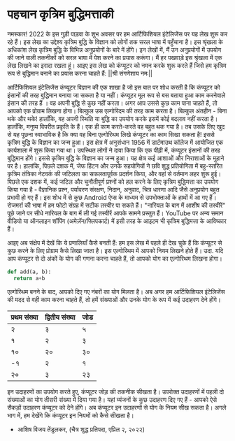 # पहचान कृत्रिम बुद्धिमत्ताकी


नमस्कार! 2022 के इस गुड़ी पाड़वा के शुभ अवसर पर हम आर्टिफिशियल इंटेलिजेंस पर यह लेख शुरू कर रहे हैं। इस लेख का उद्देश्य कृत्रिम बुद्धि के विज्ञान को लोगों तक सरल भाषा में पहुँचाना 
है। इस श्रृंखला के अधिकांश लेख कृत्रिम बुद्धि के विभिन्न अनुप्रयोगों के बारे में होंगे। इन लेखों में, मैं उन अनुप्रयोगों में उपयोग की जाने वाली तकनीकों को सरल भाषा में पेश करने का प्रयास करूंगा। 
मैं हर पखवाड़े इस श्रृंखला में एक लेख लिखने का इरादा रखता हूं। आइए इस लेख को कंप्यूटर को नमन करके शुरू करते हैं जिसे हम कृत्रिम रूप से बुद्धिमान बनाने का प्रयास करना चाहते हैं: 
||श्री संगणेशाय नमः||

आर्टिफिशियल इंटेलिजेंस कंप्यूटर विज्ञान की एक शाखा है जो इस बात पर शोध करती है कि कंप्यूटर को इंसानों की तरह बुद्धिमान बनाया जा सकता है या नहीं। कंप्यूटर मूल रूप से बस बताया हुआ काम 
करनेवाले इंसान की तरह हैं । वह अपनी बुद्धि से कुछ नहीं करता। अगर आप उससे कुछ काम पाना चाहते हैं, तो आपको एक प्रोग्राम लिखना होगा। बिल्कुल उस एल्गोरिदम की तरह काम करता है। 
बिल्कुल अंतहीन - बिना थके और थके! हालाँकि, वह अपनी स्थिति या बुद्धि का उपयोग करके इसमें कोई बदलाव नहीं करता है। हालाँकि, मनुष्य विपरीत प्रकृति के हैं। एक ही काम करते-करते वह 
बहुत थक गया है। तब उसके लिए खुद से यह पूछना स्वाभाविक है कि क्या वह बिना एल्गोरिथम लिखे कंप्यूटर का काम सिखा सकता है! इससे कृत्रिम बुद्धि के विज्ञान का जन्म हुआ। इस क्षेत्र में 
अनुसंधान 1956 में डार्टमाउथ कॉलेज में आयोजित एक कार्यशाला में शुरू किया गया था। उपस्थित लोगों ने दावा किया कि एक पीढ़ी में, कंप्यूटर इंसानों की तरह बुद्धिमान होंगे। इससे कृत्रिम बुद्धि के 
विज्ञान का जन्म हुआ। यह क्षेत्र कई आशाओं और निराशाओं के मुहाने पर है। हालांकि, पिछले दशक में, जेफ हिंटन और उनके सहयोगियों ने छवि शुद्ध प्रतियोगिता में बहु-स्तरित कृत्रिम तंत्रिका नेटवर्क की 
जटिलता का सफलतापूर्वक प्रदर्शन किया, और वहां से वर्तमान लहर शुरू हुई। पिछले एक दशक में, कई जटिल और चुनौतीपूर्ण प्रश्नों को हल करने के लिए कृत्रिम बुद्धिमत्ता का उपयोग किया गया है - 
वैज्ञानिक प्रश्न, पर्यावरण संरक्षण, निदान, अनुवाद, चित्र धारणा आदि जैसे अनुप्रयोग बहुत प्रभावी हो गए हैं। इस शोध में से कुछ Android ऐप्स के माध्यम से उपभोक्ताओं के हाथों में आ गए हैं। 
रोजमर्रा की भाषा में हम फोटो संग्रह में सटीक तस्वीर पा सकते हैं। "नारियल के बाग में आशीष की तस्वीरें" पूछे जाने पर सीधे नारियल के बाग में ली गई तस्वीरें आपके सामने प्रस्तुत हैं। 
YouTube पर अन्य समान वीडियो या ऑनलाइन शॉपिंग (अमेज़ॅन/फ्लिपकार्ट) में इसी तरह के आइटम भी कृत्रिम बुद्धिमत्ता के आविष्कार हैं।

आइए अब संक्षेप में देखें कि ये प्रणालियाँ कैसे बनती हैं: हम इस लेख में पहले ही देख चुके हैं कि कंप्यूटर से कुछ करने के लिए प्रोग्राम कैसे लिखा जाता है। इस एल्गोरिथम में आपको नियम लिखने होते 
हैं। उदा. यदि आप कंप्यूटर से दो अंकों के योग की गणना करना चाहते हैं, तो आपको योग का एल्गोरिथम लिखना होगा।

```python
def add(a, b):
  return a+b
```
  
एल्गोरिथम बनने के बाद, आपको दिए गए नंबरों का योग मिलता है। अब अगर हम आर्टिफिशियल इंटेलिजेंस की मदद से वही काम करना चाहते हैं, तो हमें संख्याओं और उनके योग के रूप में कई 
उदाहरण देने होंगे।

| प्रथम संख्या | द्वितीय संख्या | जोड |
|-|-| -|
| २ | ३ | ५  |
| १ | २ | ३ |
| १० | २० | ३० |
| -१ | २ | १ |
| २० | ३ | २३ |

इन उदाहरणों का उपयोग करते हुए, कंप्यूटर जोड़ की तकनीक सीखता है। उपरोक्त उदाहरणों में पहली दो संख्याओं का योग तीसरी संख्या में दिया गया है। यहां व्यंजनों के कुछ उदाहरण दिए गए हैं - 
आपको ऐसे सैकड़ों उदाहरण कंप्यूटर को देने होंगे। अब कंप्यूटर इन उदाहरणों से योग के नियम सीख सकता है। अगले भाग में, हम देखेंगे कि कंप्यूटर इन नियमों को कैसे सीखता है।

- आशिष विजय तेंडुलकर, (चैत्र शुद्ध प्रतिपदा, एप्रिल २, २०२२)
